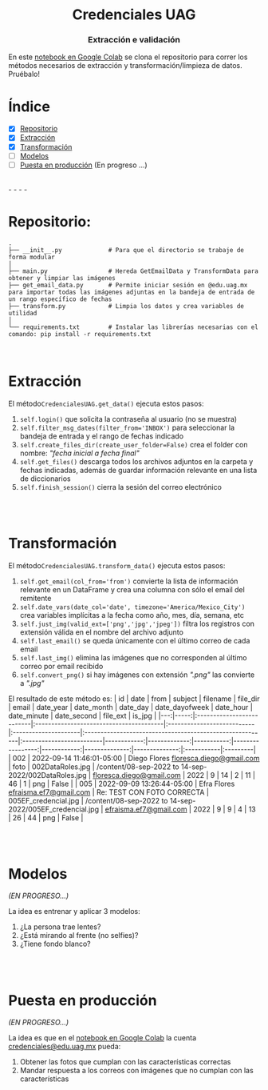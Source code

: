 <h1 align='center'>Credenciales UAG</h1>
<h3 align='center'>Extracción e validación</h3>

En este [notebook en Google Colab](https://colab.research.google.com/drive/1fNgV-kOV78WTfJpHRH98-ArWTNuAvNDX?usp=sharing) se clona el repositorio para correr los métodos necesarios de extracción y transformación/limpieza de datos. Pruébalo!

# Índice
- [x] [Repositorio](#Repositorio)
- [x] [Extracción](#Extracción)
- [x] [Transformación](#Transformación)
- [ ] [Modelos](#Modelos)
- [ ] [Puesta en producción](#Puesta-en-producción) (En progreso ...)

<br>
- - - -
<br>

# Repositorio:
    .
    ├── __init__.py             # Para que el directorio se trabaje de forma modular
    │
    ├── main.py                 # Hereda GetEmailData y TransformData para obtener y limpiar las imágenes
    ├── get_email_data.py       # Permite iniciar sesión en @edu.uag.mx para importar todas las imágenes adjuntas en la bandeja de entrada de un rango específico de fechas
    ├── transform.py            # Limpia los datos y crea variables de utilidad
    │
    └── requirements.txt        # Instalar las librerías necesarias con el comando: pip install -r requirements.txt

<br>


# Extracción

El método`CredencialesUAG.get_data()`
ejecuta estos pasos:
1. `self.login()` que solicita la contraseña al usuario (no se muestra)
2. `self.filter_msg_dates(filter_from='INBOX')` para seleccionar la bandeja de entrada y el rango de fechas indicado
3. `self.create_files_dir(create_user_folder=False)` crea el folder con nombre: *"fecha inicial a fecha final"*
4. `self.get_files()` descarga todos los archivos adjuntos en la carpeta y fechas indicadas, además de guardar información relevante en una lista de diccionarios
5. `self.finish_session()` cierra la sesión del correo electrónico


<br><br>


# Transformación

El método`CredencialesUAG.transform_data()`
ejecuta estos pasos:
1. `self.get_email(col_from='from')` convierte la lista de información relevante en un DataFrame y crea una columna con sólo el email del remitente
2. `self.date_vars(date_col='date', timezone='America/Mexico_City')` crea variables implícitas a la fecha como año, mes, día, semana, etc
3. `self.just_img(valid_ext=['png','jpg','jpeg'])` filtra los registros con extensión válida en el nombre del archivo adjunto
4. `self.last_email()` se queda únicamente con el último correo de cada email
5. `self.last_img()` elimina las imágenes que no corresponden al último correo por email recibido
6. `self.convert_png()` si hay imágenes con extensión *".png"* las convierte a *".jpg"*
    
El resultado de este método es:
|   id | date                      | from                                    | subject                    | filename             | file_dir                                                 | email                    |   date_year |   date_month |   date_day |   date_dayofweek |   date_hour |   date_minute |   date_second | file_ext   | is_jpg   |
|---:|-----:|:--------------------------|:----------------------------------------|:---------------------------|:---------------------|:---------------------------------------------------------|:-------------------------|------------:|-------------:|-----------:|-----------------:|------------:|--------------:|--------------:|:-----------|:---------|
|  002 | 2022-09-14 11:46:01-05:00 | Diego Flores <floresca.diego@gmail.com> | foto                       | 002DataRoles.jpg     | /content/08-sep-2022 to 14-sep-2022/002DataRoles.jpg     | floresca.diego@gmail.com |        2022 |            9 |         14 |                2 |          11 |            46 |             1 | png        | False    |
|  005 | 2022-09-09 13:26:44-05:00 | Efra Flores <efraisma.ef7@gmail.com>    | Re: TEST CON FOTO CORRECTA | 005EF_credencial.jpg | /content/08-sep-2022 to 14-sep-2022/005EF_credencial.jpg | efraisma.ef7@gmail.com   |        2022 |            9 |          9 |                4 |          13 |            26 |            44 | png        | False    |

<br><br>

# Modelos

*(EN PROGRESO...)*

La idea es entrenar y aplicar 3 modelos:
1. ¿La persona trae lentes?
2. ¿Está mirando al frente (no selfies)?
3. ¿Tiene fondo blanco?

<br><br>

# Puesta en producción 

*(EN PROGRESO...)*

La idea es que en el [notebook en Google Colab](https://colab.research.google.com/drive/1fNgV-kOV78WTfJpHRH98-ArWTNuAvNDX?usp=sharing) la cuenta credenciales@edu.uag.mx pueda:
1. Obtener las fotos que cumplan con las características correctas
2. Mandar respuesta a los correos con imágenes que no cumplan con las características
